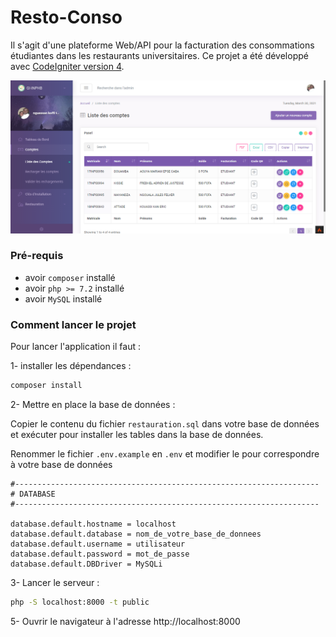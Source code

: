 # Resto-Conso

Il s'agit d'une plateforme Web/API pour la facturation des consommations étudiantes dans les restaurants universitaires. Ce projet a été développé avec [CodeIgniter version 4](https://codeigniter.com/).

![Capture d'écran](screenshot.png)


### Pré-requis

- avoir `composer` installé
- avoir `php >= 7.2` installé
- avoir `MySQL` installé

### Comment lancer le projet

Pour lancer l'application il faut : 

1- installer les dépendances :

```bash
composer install 
```


2- Mettre en place la base de données :

Copier le contenu du fichier `restauration.sql` dans votre base de données et exécuter pour installer les tables dans la base de données.

Renommer le fichier `.env.example` en `.env` et modifier le pour correspondre à votre base de données

```dotenv
#--------------------------------------------------------------------
# DATABASE
#--------------------------------------------------------------------

database.default.hostname = localhost
database.default.database = nom_de_votre_base_de_donnees
database.default.username = utilisateur
database.default.password = mot_de_passe
database.default.DBDriver = MySQLi
```

3- Lancer le serveur :

```bash
php -S localhost:8000 -t public
```

5- Ouvrir le navigateur à l'adresse http://localhost:8000
